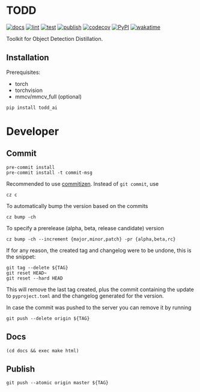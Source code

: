 # TODD

[![docs](https://readthedocs.org/projects/toddai/badge/?version=latest)](https://toddai.readthedocs.io/en/latest/?badge=latest)
[![lint](https://github.com/LutingWang/todd/actions/workflows/lint.yaml/badge.svg)](https://github.com/LutingWang/todd/actions/workflows/lint.yaml)
[![test](https://github.com/LutingWang/todd/actions/workflows/test.yaml/badge.svg)](https://github.com/LutingWang/todd/actions/workflows/test.yaml)
[![publish](https://github.com/LutingWang/todd/actions/workflows/publish.yaml/badge.svg)](https://github.com/LutingWang/todd/actions/workflows/publish.yaml)
[![codecov](https://codecov.io/gh/LutingWang/todd/branch/master/graph/badge.svg?token=BHDPCKVM1T)](https://codecov.io/gh/LutingWang/todd)
[![PyPI](https://img.shields.io/pypi/v/todd_ai)](https://pypi.org/project/todd-ai/)
[![wakatime](https://wakatime.com/badge/github/LutingWang/todd.svg)](https://wakatime.com/badge/github/LutingWang/todd)

Toolkit for Object Detection Distillation.

## Installation

Prerequisites:
- torch
- torchvision
- mmcv/mmcv_full (optional)

```shell
pip install todd_ai
```

# Developer

## Commit

```shell
pre-commit install
pre-commit install -t commit-msg
```

Recommended to use [commitizen](https://github.com/commitizen-tools/commitizen). Instead of `git commit`, use

```shell
cz c
```

To automatically bump the version based on the commits

```shell
cz bump -ch
```

To specify a prerelease (alpha, beta, release candidate) version

```shell
cz bump -ch --increment {major,minor,patch} -pr {alpha,beta,rc}
```

If for any reason, the created tag and changelog were to be undone, this is the snippet:

```shell
git tag --delete ${TAG}
git reset HEAD~
git reset --hard HEAD
```

This will remove the last tag created, plus the commit containing the update to `pyproject.toml` and the changelog generated for the version.

In case the commit was pushed to the server you can remove it by running

```
git push --delete origin ${TAG}
```

## Docs

```shell
(cd docs && exec make html)
```

## Publish

```shell
git push --atomic origin master ${TAG}
```
